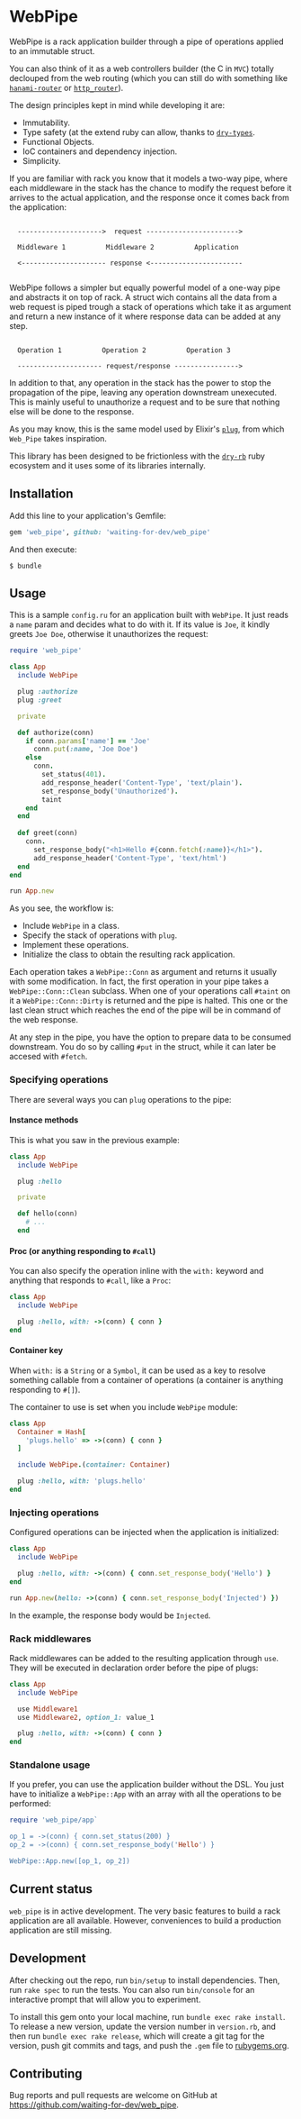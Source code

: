 # WebPipe

WebPipe is a rack application builder through a pipe of operations
applied to an immutable struct.

You can also think of it as a web controllers builder (the C in `MVC`)
totally declouped from the web routing (which you can still do with
something like [`hanami-router`](https://github.com/hanami/router) or
[`http_router`](https://github.com/joshbuddy/http_router)).

The design principles kept in mind while developing it are:

- Immutability.
- Type safety (at the extend ruby can allow, thanks to
  [`dry-types`](https://dry-rb.org/gems/dry-types).
- Functional Objects.
- IoC containers and dependency injection.
- Simplicity.

If you are familiar with rack you know that it models a two-way pipe,
where each middleware in the stack has the chance to modify the
request before it arrives to the actual application, and the response
once it comes back from the application:

```

  --------------------->  request ----------------------->

  Middleware 1          Middleware 2          Application

  <--------------------- response <-----------------------


```

WebPipe follows a simpler but equally powerful model of a one-way pipe
and abstracts it on top of rack. A struct wich contains all the data from a web
request is piped trough a stack of operations which take it as argument and
return a new instance of it where response data can be added at any step.

```

  Operation 1          Operation 2          Operation 3

  --------------------- request/response ---------------->

```

In addition to that, any operation in the stack has the power to stop
the propagation of the pipe, leaving any operation downstream
unexecuted. This is mainly useful to unauthorize a request and to be
sure that nothing else will be done to the response.

As you may know, this is the same model used by Elixir's
[`plug`](https://hexdocs.pm/plug/readme.html), from which `Web_Pipe`
takes inspiration.

This library has been designed to be frictionless with the [`dry-rb`](
https://dry-rb.org/) ruby ecosystem and it uses some of its libraries
internally.

## Installation

Add this line to your application's Gemfile:

```ruby
gem 'web_pipe', github: 'waiting-for-dev/web_pipe'
```

And then execute:

    $ bundle

## Usage

This is a sample `config.ru` for an application built with
`WebPipe`. It just reads a `name` param and decides what to do with
it. If its value is `Joe`, it kindly greets `Joe Doe`, otherwise it
unauthorizes the request:

```ruby
require 'web_pipe'

class App
  include WebPipe

  plug :authorize
  plug :greet

  private

  def authorize(conn)
    if conn.params['name'] == 'Joe'
      conn.put(:name, 'Joe Doe')
    else
      conn.
        set_status(401).
        add_response_header('Content-Type', 'text/plain').
        set_response_body('Unauthorized').
        taint
    end
  end
    
  def greet(conn)
    conn.
      set_response_body("<h1>Hello #{conn.fetch(:name)}</h1>").
      add_response_header('Content-Type', 'text/html')
  end
end

run App.new
```

As you see, the workflow is:

- Include `WebPipe` in a class.
- Specify the stack of operations with `plug`.
- Implement these operations.
- Initialize the class to obtain the resulting rack application.

Each operation takes a `WebPipe::Conn` as argument and returns it
usually with some modification. In fact, the first operation in your
pipe takes a `WebPipe::Conn::Clean` subclass. When one of your
operations call `#taint` on it a `WebPipe::Conn::Dirty` is returned
and the pipe is halted. This one or the last clean struct which
reaches the end of the pipe will be in command of the web response.

At any step in the pipe, you have the option to prepare data to be
consumed downstream. You do so by calling `#put` in the struct, while
it can later be accesed with `#fetch`.

### Specifying operations

There are several ways you can `plug` operations to the pipe:

#### Instance methods

This is what you saw in the previous example:

```ruby
class App
  include WebPipe

  plug :hello

  private

  def hello(conn)
    # ...
  end
```

#### Proc (or anything responding to `#call`)

You can also specify the operation inline with the `with:` keyword and
anything that responds to `#call`, like a `Proc`:

```ruby
class App
  include WebPipe

  plug :hello, with: ->(conn) { conn }
end
```

#### Container key

When `with:` is a `String` or a `Symbol`, it can be used as a key to
resolve something callable from a container of operations (a container
is anything responding to `#[]`).

The container to use is set when you include `WebPipe` module:

```ruby
class App
  Container = Hash[
    'plugs.hello' => ->(conn) { conn }
  ]

  include WebPipe.(container: Container)

  plug :hello, with: 'plugs.hello'
end
```

### Injecting operations

Configured operations can be injected when the application is initialized:

```ruby
class App
  include WebPipe

  plug :hello, with: ->(conn) { conn.set_response_body('Hello') }
end

run App.new(hello: ->(conn) { conn.set_response_body('Injected') })
```

In the example, the response body would be `Injected`.

### Rack middlewares

Rack middlewares can be added to the resulting application through
`use`. They will be executed in declaration order before the pipe of
plugs:

```ruby
class App
  include WebPipe

  use Middleware1
  use Middleware2, option_1: value_1

  plug :hello, with: ->(conn) { conn }
end
```

### Standalone usage

If you prefer, you can use the application builder without the
DSL. You just have to initialize a `WebPipe::App` with an array
with all the operations to be performed:

```ruby
require 'web_pipe/app`

op_1 = ->(conn) { conn.set_status(200) }
op_2 = ->(conn) { conn.set_response_body('Hello') }

WebPipe::App.new([op_1, op_2])
```

## Current status

`web_pipe` is in active development. The very basic features to build
a rack application are all available. However, conveniences to build a
production application are still missing.

## Development

After checking out the repo, run `bin/setup` to install
dependencies. Then, run `rake spec` to run the tests. You can also run
`bin/console` for an interactive prompt that will allow you to
experiment.

To install this gem onto your local machine, run `bundle exec rake
install`. To release a new version, update the version number in
`version.rb`, and then run `bundle exec rake release`, which will
create a git tag for the version, push git commits and tags, and push
the `.gem` file to [rubygems.org](https://rubygems.org).

## Contributing

Bug reports and pull requests are welcome on GitHub at
https://github.com/waiting-for-dev/web_pipe.
